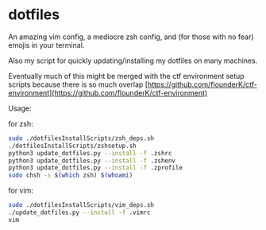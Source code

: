 # dotfiles

An amazing vim config, a mediocre zsh config, and (for those with no fear) emojis in your terminal.

Also my script for quickly updating/installing my dotfiles on many machines.

Eventually much of this might be merged with the ctf environment setup scripts because there is so much overlap [https://github.com/flounderK/ctf-environment](https://github.com/flounderK/ctf-environment)

Usage:

for zsh:
```bash
sudo ./dotfilesInstallScripts/zsh_deps.sh
./dotfilesInstallScripts/zshsetup.sh
python3 update_dotfiles.py --install -f .zshrc
python3 update_dotfiles.py --install -f .zshenv
python3 update_dotfiles.py --install -f .zprofile
sudo chsh -s $(which zsh) $(whoami)
```

for vim:
```bash
sudo ./dotfilesInstallScripts/vim_deps.sh
./update_dotfiles.py --install -f .vimrc
vim
```
